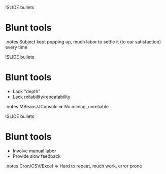 !SLIDE bullets
# Blunt tools #

.notes Subject kept popping up, much labor to settle it (to our satisfaction) every time

!SLIDE bullets
# Blunt tools #

* Lack "depth"
* Lack reliability/repeatability

.notes MBeans/JConsole => No mining, unreliable

!SLIDE bullets
# Blunt tools #

* Involve manual labor
* Provide slow feedback

.notes Cron/CSV/Excel => Hard to repeat, much work, error prone
